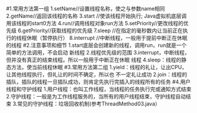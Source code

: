 #1.常用方法第一组
    1.setName//设置线程名称，使之与参数name相同
    2.getName//返回该线程的名称
    3.start //使该线程开始执行; Java虚拟机底层调用该线程的start0方法
    4.run//调用线程对象run方法
    5.setPriority//更改线程的优先级
    6.getPriority//获取线程的优先级
    7.sleep //在指定的毫秒数内让当前正在执行的线程休眠（暂停执行）
    8.interrupt //中断线程，一般用于提前中断正在休眠的线程
#2.注意事项和细节
    1.start底层会创建新的线程，调用run，run就是一个简单的方法调用，不会启动
      新线程
    2.线程优先级的范围
    3.interrupt，中断线程，但并没有真正的结束线程。所以一般用于中断正在休眠
      线程
    4.sleep：线程的静态方法，使当前线程休眠
#3.常用方法第二组
    1.yield：线程的礼让，让出CPU，让其他线程执行，但礼让的时间不确定，所以也
      不一定礼让成功
    2.join：线程的插队，插队的线程一旦插队成功，则肯定先执行完插入的线程所有的任务
#4.用户线程和守护线程
    1.用户线程：也叫工作线程，当线程的任务执行完或通知方式结束
    2.守护线程：一般是为工作线程服务的，当所有的用户线程结束，守护线程自动结束
    3.常见的守护线程：垃圾回收机制(参考ThreadMethod03.java）